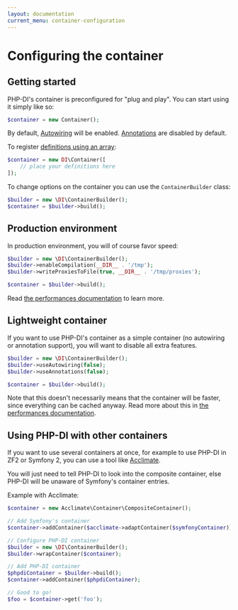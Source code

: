 ```yaml
---
layout: documentation
current_menu: container-configuration
---
```


# Configuring the container

## Getting started

PHP-DI's container is preconfigured for "plug and play". You can start using it simply like so:

```php
$container = new Container();
```

By default, [Autowiring](definition.md) will be enabled. [Annotations](annotations.md) are disabled by default.

To register [definitions using an array](php-definitions.md):

```php
$container = new DI\Container([
    // place your definitions here
]);
```

To change options on the container you can use the `ContainerBuilder` class:

```php
$builder = new \DI\ContainerBuilder();
$container = $builder->build();
```

## Production environment

In production environment, you will of course favor speed:

```php
$builder = new \DI\ContainerBuilder();
$builder->enableCompilation(__DIR__ . '/tmp');
$builder->writeProxiesToFile(true, __DIR__ . '/tmp/proxies');

$container = $builder->build();
```

Read [the performances documentation](performances.md) to learn more.

## Lightweight container

If you want to use PHP-DI's container as a simple container (no autowiring or annotation support), you will want to disable all extra features.

```php
$builder = new \DI\ContainerBuilder();
$builder->useAutowiring(false);
$builder->useAnnotations(false);

$container = $builder->build();
```

Note that this doesn't necessarily means that the container will be faster, since everything can be cached anyway.
Read more about this in [the performances documentation](performances.md).

## Using PHP-DI with other containers

If you want to use several containers at once, for example to use PHP-DI in ZF2 or Symfony 2, you can
use a tool like [Acclimate](https://github.com/jeremeamia/acclimate).

You will just need to tell PHP-DI to look into the composite container, else PHP-DI will be unaware
of Symfony's container entries.

Example with Acclimate:

```php
$container = new Acclimate\Container\CompositeContainer();

// Add Symfony's container
$container->addContainer($acclimate->adaptContainer($symfonyContainer));

// Configure PHP-DI container
$builder = new \DI\ContainerBuilder();
$builder->wrapContainer($container);

// Add PHP-DI container
$phpdiContainer = $builder->build();
$container->addContainer($phpdiContainer);

// Good to go!
$foo = $container->get('foo');
```
